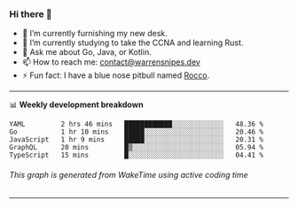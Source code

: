 ### Hi there 👋

- 🔭 I’m currently furnishing my new desk.
- 🌱 I’m currently studying to take the CCNA and learning Rust.
- 💬 Ask me about Go, Java, or Kotlin.
- 📫 How to reach me: contact@warrensnipes.dev
- ⚡ Fun fact: I have a blue nose pitbull named [Rocco](https://i.imgur.com/iLsSCKu.jpg).

-------

📊 **Weekly development breakdown**
<!--START_SECTION:waka-->
```text
YAML         2 hrs 46 mins   ████████████░░░░░░░░░░░░░   48.36 % 
Go           1 hr 10 mins    █████░░░░░░░░░░░░░░░░░░░░   20.46 % 
JavaScript   1 hr 9 mins     █████░░░░░░░░░░░░░░░░░░░░   20.31 % 
GraphQL      20 mins         █▒░░░░░░░░░░░░░░░░░░░░░░░   05.94 % 
TypeScript   15 mins         █░░░░░░░░░░░░░░░░░░░░░░░░   04.41 % 
```
<!--END_SECTION:waka-->
###### *This graph is generated from WakeTime using active coding time*
-------
